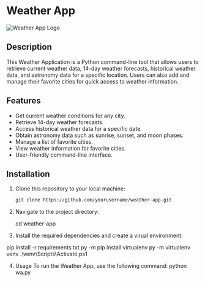 # Weather App

![Weather App Logo](app_logo.png)

## Description

This Weather Application is a Python command-line tool that allows users to retrieve current weather data, 14-day weather forecasts, historical weather data, and astronomy data for a specific location. Users can also add and manage their favorite cities for quick access to weather information.

## Features

- Get current weather conditions for any city.
- Retrieve 14-day weather forecasts.
- Access historical weather data for a specific date.
- Obtain astronomy data such as sunrise, sunset, and moon phases.
- Manage a list of favorite cities.
- View weather information for favorite cities.
- User-friendly command-line interface.

## Installation

1. Clone this repository to your local machine:

   ```bash
   git clone https://github.com/yourusername/weather-app.git

2. Navigate to the project directory:

   cd weather-app
   
3. Install the required dependencies and create a virual environment:

  pip install -r requirements.txt
  py -m pip install virtualenv
  py -m virtualenv venv
  .\venv\Scripts\Activate.ps1
  
4. Usage
   To run the Weather App, use the following command:
   python wa.py
